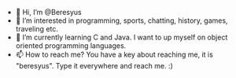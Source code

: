 - 👋 Hi, I’m @Beresyus
- 👀 I’m interested in programming, sports, chatting, history, games, traveling etc.
- 🌱 I’m currently learning C and Java. I want to up myself on object oriented programming languages.
- 📫 How to reach me? You have a key about reaching me, it is "beresyus". Type it everywhere and reach me. :)
<!---
Beresyus/Beresyus is a ✨ special ✨ repository because its `README.md` (this file) appears on your GitHub profile.
You can click the Preview link to take a look at your changes.
--->

